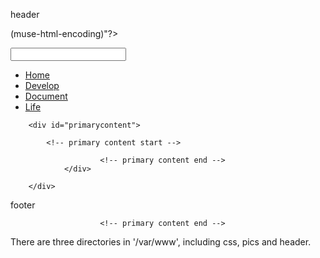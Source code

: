 header

<!DOCTYPE html PUBLIC "-//W3C//DTD XHTML 1.0 Strict//EN" "http://www.w3.org/TR/xhtml1/DTD/xhtml1-strict.dtd">
<!--
    terrafirma1.0 by nodethirtythree design
    http://www.nodethirtythree.com
-->
<?xml version="1.0" encoding="<lisp>
  (muse-html-encoding)</lisp>"?>
<!DOCTYPE html PUBLIC "-//W3C//DTD XHTML 1.0 Strict//EN" "http://www.w3.org/TR/xhtml1/DTD/xhtml1-strict.dtd">
<html xmlns="http://www.w3.org/1999/xhtml" xml:lang="en">
<head>
<title>Billie</title>
<meta name="keywords" content="" />
<meta name="description" content="" />
<link rel="stylesheet" type="text/css" href="./css/peter.css" />
<link rel="icon" type="image/png" href="./pics/gitbro.png" />
</head>
<body>
<div> <form method=POST action="cgi-bin/search.py"> <P><input type=text name=keyword></form></div>

<div>
    <div id="inner">
        <div id="menu">
            <ul>
                <li class="first"><a href="./index.html">Home</a></li>
                <li><a href="./develop.html">Develop</a></li>
                <li><a href="./doc.html">Document</a></li>
                <li><a href="./life.html">Life</a></li>
            </ul>
        </div>

        <div id="primarycontent">

            <!-- primary content start -->

                        <!-- primary content end -->
                </div>

        </div>

</div>

</body>

footer

                        <!-- primary content end -->

</html>

There are three directories in '/var/www', including css, pics and header.

